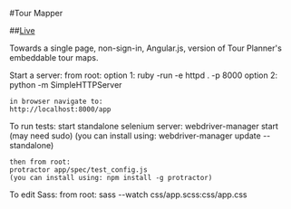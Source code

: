 #Tour Mapper

##[Live](https://rawgithub.com/mickeysanchez/tour_mapper/master/index.html)

Towards a single page, non-sign-in, Angular.js, version of Tour Planner's embeddable tour maps. 

Start a server:
	from root:
	option 1: ruby -run -e httpd . -p 8000
	option 2: python -m SimpleHTTPServer
	
	in browser navigate to:
	http://localhost:8000/app
	

To run tests:
	start standalone selenium server:
	webdriver-manager start (may need sudo)
	(you can install using: webdriver-manager update --standalone)
	
	then from root:
	protractor app/spec/test_config.js
	(you can install using: npm install -g protractor)

To edit Sass:
	from root: 
	sass --watch css/app.scss:css/app.css

